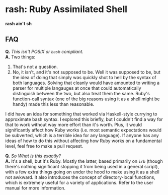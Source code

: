 # rash: Ruby Assimilated Shell
#### rash ain't sh

## FAQ

**Q.** *This isn't POSIX or `bash` compliant.*<br>
**A.** Two things:
1. That's not a question.
2. No, it isn't, and it's not supposed to be. Well it was supposed to be, but the idea of doing that 
simply was quickly shot to hell by the syntax of both languages. Solving that cleanly would have 
amounted to writing a parser for multiple langauges at once that could automatically distinguish 
between the two, but also treat them the same. Ruby's function-call syntax (one of the big reasons 
using it as a shell might be handy) made this less than reasonable. 

I did have an idea for something that worked via Haskell-style currying to approximate bash syntax. 
I explored this briefly, but I couldn't find a way for that to work without way more effort than 
it's worth. Plus, it would significantly affect how Ruby works (i.e. most semantic expectations 
would be subverted, which is a terrible idea for any language<!--*cough* PHP *cough* Javascript *cough*-->). 
If anyone has any ideas of how to do this without affecting how Ruby works on a fundamental 
level, feel free to make a pull request.

**Q.** *So What is this exactly?*<br>
**A.**
It's a shell, but it's Ruby. Mostly the latter, based primarily on `irb` (though there's nothing 
significant stopping it from being used in a general script), with a few extra things going on 
under the hood to make using it as a shell not awkward. It also introduces the concept of 
directory-local functions, which is extremely useful for a variety of applications. Refer to the 
user manual for more information.




<!--
TODO:
caller
command
mapfile
    - readarray
source - eval

### Complex
option parser - OptionParser.parse(args)
    - shift
ulimit

job control
completion

File system pseudo-emulation. Class for each directory, which can take custom
defined methods. 
-->

<!--
### Design decisions
explicitly ignoring directory stack (pushd, popd, dirs). But maybe not

explicitly ignoring readonly, as it goes against Ruby variable philosophy



-->
